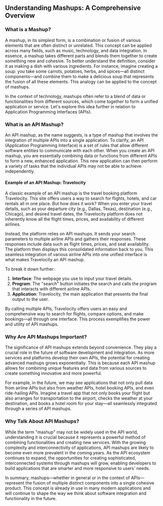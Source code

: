 ## Understanding Mashups: A Comprehensive Overview

### What is a Mashup?

A mashup, in its simplest form, is a combination or fusion of various elements that are often distinct or unrelated. This concept can be applied across many fields, such as music, technology, and data integration. In essence, a mashup takes different parts and blends them together to create something new and cohesive. To better understand the definition, consider it as making a dish with various ingredients. For instance, imagine creating a soup: you take some carrots, potatoes, herbs, and spices—all distinct components—and combine them to make a delicious soup that represents the fusion of all these elements. This analogy can be applied to the concept of mashups.

In the context of technology, mashups often refer to a blend of data or functionalities from different sources, which come together to form a unified application or service. Let's explore this idea further in relation to Application Programming Interfaces (APIs).

### What is an API Mashup?

An API mashup, as the name suggests, is a type of mashup that involves the integration of multiple APIs into a single application. To clarify, an API (Application Programming Interface) is a set of rules that allow different software entities to communicate with each other. When you create an API mashup, you are essentially combining data or functions from different APIs to form a new, enhanced application. This new application can then perform a variety of tasks that the individual APIs may not be able to achieve independently.

#### Example of an API Mashup: Travelocity

A classic example of an API mashup is the travel booking platform Travelocity. This site offers users a way to search for flights, hotels, and car rentals all in one place. But how does it work? When you enter your travel details, such as your departure city (e.g., Dallas, Texas), destination (e.g., Chicago), and desired travel dates, the Travelocity platform does not inherently know all the flight times, prices, and availability of different airlines.

Instead, the platform relies on API mashups. It sends your search parameters to multiple airline APIs and gathers their responses. These responses include data such as flight times, prices, and seat availability. The platform then displays this consolidated information back to you. This seamless integration of various airline APIs into one unified interface is what makes Travelocity an API mashup.

To break it down further:
1. **Interface**: The webpage you use to input your travel details.
2. **Program**: The "search" button initiates the search and calls the program that interacts with different airline APIs.
3. **Application**: Travelocity, the main application that presents the final output to the user.

By calling multiple APIs, Travelocity offers users an easy and comprehensive way to search for flights, compare options, and make bookings—all through one interface. This process exemplifies the power and utility of API mashups.

### Why Are API Mashups Important?

The significance of API mashups extends beyond convenience. They play a crucial role in the future of software development and integration. As more services and platforms develop their own APIs, the potential for creating advanced mashups grows exponentially. This is because each API mashup allows for combining unique features and data from various sources to create something innovative and more powerful.

For example, in the future, we may see applications that not only pull data from airline APIs but also from weather APIs, hotel booking APIs, and even ride-hailing APIs. Imagine a travel app that not only books your flight but also arranges for transportation to the airport, checks the weather at your destination, and books a hotel room for your stay—all seamlessly integrated through a series of API mashups.

### Why Talk About API Mashups?

While the term "mashup" may not be widely used in the API world, understanding it is crucial because it represents a powerful method of combining functionalities and creating new services. With the growing complexity and interconnectivity of applications, API mashups are likely to become even more prevalent in the coming years. As the API ecosystem continues to expand, the opportunities for creating sophisticated, interconnected systems through mashups will grow, enabling developers to build applications that are smarter and more responsive to users' needs.

In summary, mashups—whether in general or in the context of APIs—represent the fusion of multiple distinct components into a single cohesive product. This concept is already in use in many modern applications and will continue to shape the way we think about software integration and functionality in the future.
